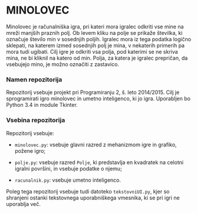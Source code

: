 # MINOLOVEC #

Minolovec je računalniška igra, pri kateri mora igralec odkriti vse mine na mreži manjših praznih polj. Ob levem kliku na polje se prikaže številka, ki označuje število min v sosednjih poljih. Igralec mora iz tega podatka logično sklepati, na katerem izmed sosednjih polj je mina, v nekaterih primerih pa mora tudi ugibati. Cilj igre je odkriti vsa polja, pod katerimi se ne skriva mina, ne bi kliknil na katero od min. Polja, za katera je igralec prepričan, da vsebujejo mino, je možno označiti z zastavico.

### Namen repozitorija ###

Repozitorij vsebuje projekt pri Programiranju 2, š. leto 2014/2015. Cilj je sprogramirati igro minolovec in umetno inteligenco, ki jo igra. Uporabljen bo Python 3.4 in module Tkinter.

### Vsebina repozitorija ###

Repozitorij vsebuje:

* `minolovec.py`: vsebuje glavni razred z mehanizmom igre in grafiko, požene igro;

* `polje.py`: vsebuje razred `Polje`, ki predstavlja en kvadratek na celotni igralni površini, in vsebuje podatke o njemu;

* `racunalnik.py`: vsebuje umetno inteligenco.

Poleg tega repozitorij vsebuje tudi datoteko `tekstovniUI.py`, kjer so shranjeni ostanki tekstovnega uporabniškega vmesnika, ki se pri igri ne uporablja več. 